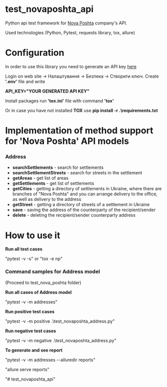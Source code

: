 # test_novaposhta_api
Python api test framework for [Nova Poshta](https://new.novaposhta.ua/) company's API.

Used technologies (Python, Pytest, requests library, tox, allure)

# Configuration
In order to use this library you need to generate an API key [here](https://new.novaposhta.ua/)

Login on web site -> Налаштування -> Безпека -> Створити ключ.
Create **'.env'** file and write 

**API_KEY="YOUR GENERATED API KEY"**


Install packages run **'tox.ini'** file with command **'tox'** 

Or in case you have not installed **TOX** use **pip install  -r .\requirements.txt**


# Implementation of method support for 'Nova Poshta' API models


### Address

- **searchSettlements** - search for settlements
- **searchSettlementStreets** - search for streets in the settlement
- **getAreas** - get list of areas
- **getSettlements** - get list of settlements
- **getCities** - getting a directory of settlements in Ukraine, where there are branches of "Nova Poshta" and you can arrange delivery to the office, as well as delivery to the address
- **getStreet** - getting a directory of streets of a settlement in Ukraine
- **save** - saving the address of the counterparty of the recipient/sender
- **delete** - deleting the recipient/sender counterparty address

# How to use it

**Run all test cases**

"pytest -v -s"
      or 
 "tox -e np"     
### Command samples for Address model


(Proceed to test_nova_poshta folder)

**Run all cases of Address model**

"pytest -v -m addresses"

**Run positive test cases**

"pytest -v -m  positive .\test_novaposhta_address.py"

**Run negative test cases**

"pytest -v -m  negative .\test_novaposhta_address.py"

**To generate and see report**

"pytest -v -m addresses --alluredir reports"

"allure serve reports"



"# test_novaposhta_api" 

